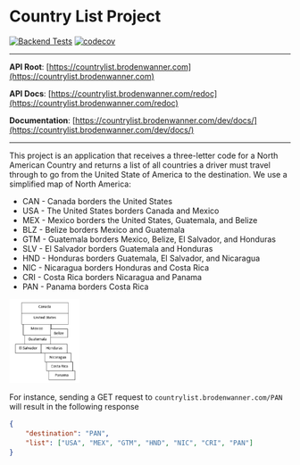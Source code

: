 # Country List Project

[![Backend Tests](https://github.com/broden-wanner/country-list-project/actions/workflows/backend-tests.yml/badge.svg)](https://github.com/broden-wanner/country-list-project/actions/workflows/backend-tests.yml)
[![codecov](https://codecov.io/gh/broden-wanner/country-list-project/branch/main/graph/badge.svg?token=QedVU7QwJb)](https://codecov.io/gh/broden-wanner/country-list-project)

---

**API Root**: [https://countrylist.brodenwanner.com](https://countrylist.brodenwanner.com)

**API Docs**: [https://countrylist.brodenwanner.com/redoc](https://countrylist.brodenwanner.com/redoc)

**Documentation**: [https://countrylist.brodenwanner.com/dev/docs/](https://countrylist.brodenwanner.com/dev/docs/)

---

This project is an application that receives a three-letter code for a North American Country and returns a list of 
all countries a driver must travel through to go from the United State of America to the destination. We 
use a simplified map of North America:
- CAN - Canada borders the United States
- USA - The United States borders Canada and Mexico
- MEX - Mexico borders the United States, Guatemala, and Belize
- BLZ - Belize borders Mexico and Guatemala
- GTM - Guatemala borders Mexico, Belize, El Salvador, and Honduras
- SLV - El Salvador borders Guatemala and Honduras
- HND - Honduras borders Guatemala, El Salvador, and Nicaragua
- NIC - Nicaragua borders Honduras and Costa Rica
- CRI - Costa Rica borders Nicaragua and Panama 
- PAN - Panama borders Costa Rica

<img alt="Simplified North America" src="/docs/img/simplified-north-america-map.png" width="25%">

For instance, sending a GET request to 
`countrylist.brodenwanner.com/PAN` will result in the
following response

```json
{
    "destination": "PAN",
    "list": ["USA", "MEX", "GTM", "HND", "NIC", "CRI", "PAN"]
}
```